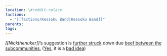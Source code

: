 ```yaml
---
location: \#reddit-rplace
factions:
  - "[[factions/Kessoku Band|Kessoku Band]]"
parents: 
tags: 
---
```

*[[Nickthenuker]]*’s suggestion is [further struck](discord://discord.com/channels/1093664259273130084/1131230952119615600/1131580021618769931) down due [beef between the subcommunities.](discord://discord.com/channels/1093664259273130084/1131230952119615600/1131580010944274493) ([Yes](discord://discord.com/channels/1093664259273130084/1131230952119615600/1131580041566879797), it is a [bad idea](discord://discord.com/channels/1093664259273130084/1131230952119615600/1131580261809791066))
